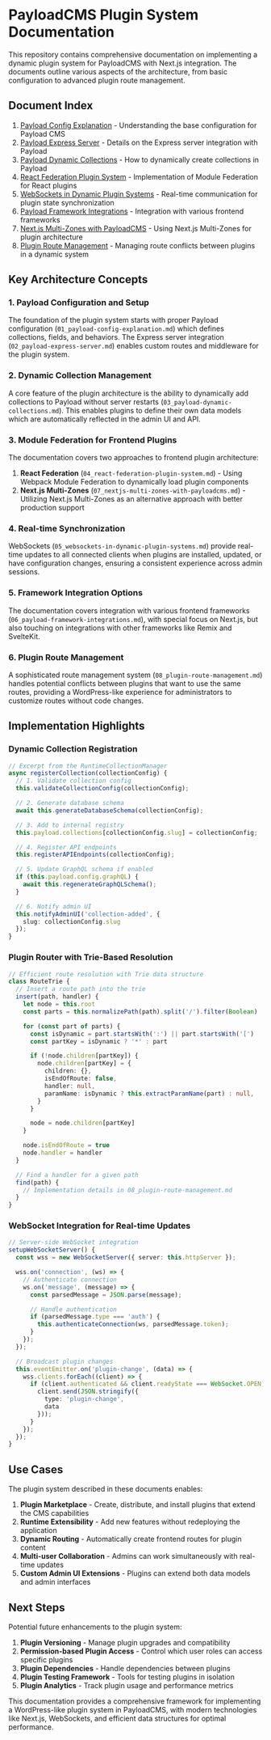 # PayloadCMS Plugin System Documentation

This repository contains comprehensive documentation on implementing a dynamic plugin system for PayloadCMS with Next.js integration. The documents outline various aspects of the architecture, from basic configuration to advanced plugin route management.

## Document Index

1. [Payload Config Explanation](01_payload-config-explanation.md) - Understanding the base configuration for Payload CMS
2. [Payload Express Server](02_payload-express-server.md) - Details on the Express server integration with Payload
3. [Payload Dynamic Collections](03_payload-dynamic-collections.md) - How to dynamically create collections in Payload
4. [React Federation Plugin System](04_react-federation-plugin-system.md) - Implementation of Module Federation for React plugins
5. [WebSockets in Dynamic Plugin Systems](05_websockets-in-dynamic-plugin-systems.md) - Real-time communication for plugin state synchronization
6. [Payload Framework Integrations](06_payload-framework-integrations.md) - Integration with various frontend frameworks
7. [Next.js Multi-Zones with PayloadCMS](07_nextjs-multi-zones-with-payloadcms.md) - Using Next.js Multi-Zones for plugin architecture
8. [Plugin Route Management](08_plugin-route-management.md) - Managing route conflicts between plugins in a dynamic system

## Key Architecture Concepts

### 1. Payload Configuration and Setup

The foundation of the plugin system starts with proper Payload configuration (`01_payload-config-explanation.md`) which defines collections, fields, and behaviors. The Express server integration (`02_payload-express-server.md`) enables custom routes and middleware for the plugin system.

### 2. Dynamic Collection Management

A core feature of the plugin architecture is the ability to dynamically add collections to Payload without server restarts (`03_payload-dynamic-collections.md`). This enables plugins to define their own data models which are automatically reflected in the admin UI and API.

### 3. Module Federation for Frontend Plugins

The documentation covers two approaches to frontend plugin architecture:

1. **React Federation** (`04_react-federation-plugin-system.md`) - Using Webpack Module Federation to dynamically load plugin components
2. **Next.js Multi-Zones** (`07_nextjs-multi-zones-with-payloadcms.md`) - Utilizing Next.js Multi-Zones as an alternative approach with better production support

### 4. Real-time Synchronization

WebSockets (`05_websockets-in-dynamic-plugin-systems.md`) provide real-time updates to all connected clients when plugins are installed, updated, or have configuration changes, ensuring a consistent experience across admin sessions.

### 5. Framework Integration Options

The documentation covers integration with various frontend frameworks (`06_payload-framework-integrations.md`), with special focus on Next.js, but also touching on integrations with other frameworks like Remix and SvelteKit.

### 6. Plugin Route Management

A sophisticated route management system (`08_plugin-route-management.md`) handles potential conflicts between plugins that want to use the same routes, providing a WordPress-like experience for administrators to customize routes without code changes.

## Implementation Highlights

### Dynamic Collection Registration

```typescript
// Excerpt from the RuntimeCollectionManager
async registerCollection(collectionConfig) {
  // 1. Validate collection config
  this.validateCollectionConfig(collectionConfig);

  // 2. Generate database schema
  await this.generateDatabaseSchema(collectionConfig);

  // 3. Add to internal registry
  this.payload.collections[collectionConfig.slug] = collectionConfig;

  // 4. Register API endpoints
  this.registerAPIEndpoints(collectionConfig);

  // 5. Update GraphQL schema if enabled
  if (this.payload.config.graphQL) {
    await this.regenerateGraphQLSchema();
  }

  // 6. Notify admin UI
  this.notifyAdminUI('collection-added', {
    slug: collectionConfig.slug
  });
}
```

### Plugin Router with Trie-Based Resolution

```typescript
// Efficient route resolution with Trie data structure
class RouteTrie {
  // Insert a route path into the trie
  insert(path, handler) {
    let node = this.root
    const parts = this.normalizePath(path).split('/').filter(Boolean)

    for (const part of parts) {
      const isDynamic = part.startsWith(':') || part.startsWith('[')
      const partKey = isDynamic ? '*' : part

      if (!node.children[partKey]) {
        node.children[partKey] = {
          children: {},
          isEndOfRoute: false,
          handler: null,
          paramName: isDynamic ? this.extractParamName(part) : null,
        }
      }

      node = node.children[partKey]
    }

    node.isEndOfRoute = true
    node.handler = handler
  }

  // Find a handler for a given path
  find(path) {
    // Implementation details in 08_plugin-route-management.md
  }
}
```

### WebSocket Integration for Real-time Updates

```typescript
// Server-side WebSocket integration
setupWebSocketServer() {
  const wss = new WebSocketServer({ server: this.httpServer });

  wss.on('connection', (ws) => {
    // Authenticate connection
    ws.on('message', (message) => {
      const parsedMessage = JSON.parse(message);

      // Handle authentication
      if (parsedMessage.type === 'auth') {
        this.authenticateConnection(ws, parsedMessage.token);
      }
    });
  });

  // Broadcast plugin changes
  this.eventEmitter.on('plugin-change', (data) => {
    wss.clients.forEach((client) => {
      if (client.authenticated && client.readyState === WebSocket.OPEN) {
        client.send(JSON.stringify({
          type: 'plugin-change',
          data
        }));
      }
    });
  });
}
```

## Use Cases

The plugin system described in these documents enables:

1. **Plugin Marketplace** - Create, distribute, and install plugins that extend the CMS capabilities
2. **Runtime Extensibility** - Add new features without redeploying the application
3. **Dynamic Routing** - Automatically create frontend routes for plugin content
4. **Multi-user Collaboration** - Admins can work simultaneously with real-time updates
5. **Custom Admin UI Extensions** - Plugins can extend both data models and admin interfaces

## Next Steps

Potential future enhancements to the plugin system:

1. **Plugin Versioning** - Manage plugin upgrades and compatibility
2. **Permission-based Plugin Access** - Control which user roles can access specific plugins
3. **Plugin Dependencies** - Handle dependencies between plugins
4. **Plugin Testing Framework** - Tools for testing plugins in isolation
5. **Plugin Analytics** - Track plugin usage and performance metrics

This documentation provides a comprehensive framework for implementing a WordPress-like plugin system in PayloadCMS, with modern technologies like Next.js, WebSockets, and efficient data structures for optimal performance.

